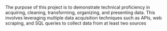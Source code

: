 The purpose of this project is to demonstrate technical proficiency in acquiring, cleaning, transforming, organizing, and presenting data. This involves leveraging multiple data acquisition techniques such as APIs, web scraping, and SQL queries to collect data from at least two sources

